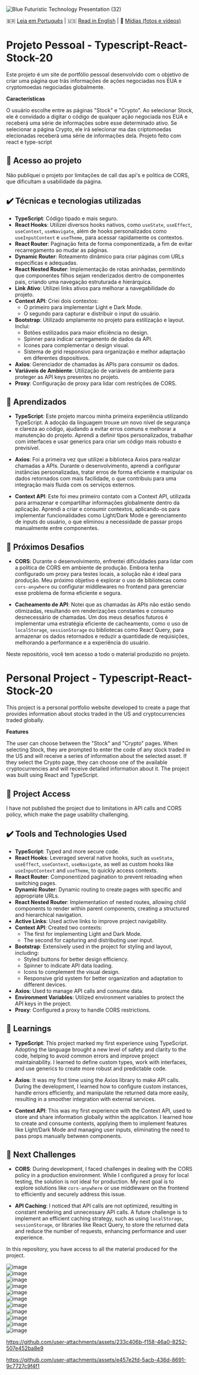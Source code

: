 
![Blue Futuristic Technology Presentation (32)](https://github.com/user-attachments/assets/fd5f7e1f-a0c9-41b7-92e5-72e4504a5bfe)


🇧🇷 [Leia em Português](#projeto-pessoal---typescript-react-stock-20) | 🇺🇸 [Read in English](#personal-project---typescript-react-stock-20) | 🎥 [Mídias (fotos e vídeos)](#midias-fotos-e-videos)  


# Projeto Pessoal - Typescript-React-Stock-20  

Este projeto é um site de portfólio pessoal desenvolvido com o objetivo de criar uma página que trás informações de ações negociadas nos EUA e cryptomoedas negociadas globalmente.  

**Características**  

O usuário escolhe entre as páginas "Stock" e "Crypto". Ao selecionar Stock, ele é convidado a digitar o código de qualquer ação negociada nos EUA e receberá uma série de informações sobre esse determinado ativo. Se selecionar a página Crypto, ele irá selecionar ma das criptomoedas elecionadas receberá uma série de informações dela. Projeto feito com react e type-script  

## 📁 Acesso ao projeto  

Não publiquei o projeto por limitações de call das api's e politica de CORS, que dificultam a usabilidade da página.  

## ✔️ Técnicas e tecnologias utilizadas  

- **TypeScript**: Código tipado e mais seguro.  
- **React Hooks**: Utilizei diversos hooks nativos, como `useState`, `useEffect`, `useContext`, `useNavigate`, além de hooks personalizados como `useInputContext` e `useTheme`, para acessar rapidamente os contextos.  
- **React Router**: Paginação feita de forma componentizada, a fim de evitar recarregamento ao mudar as páginas.  
- **Dynamic Router**: Roteamento dinâmico para criar páginas com URLs específicas e adequadas.  
- **React Nested Router**: Implementação de rotas aninhadas, permitindo que componentes filhos sejam renderizados dentro de componentes pais, criando uma navegação estruturada e hierárquica.  
- **Link Ativo**: Utilizei links ativos para melhorar a navegabilidade do projeto.  
- **Context API**: Criei dois contextos:  
  - O primeiro para implementar Light e Dark Mode.  
  - O segundo para capturar e distribuir o input do usuário.  
- **Bootstrap**: Utilizado amplamente no projeto para estilização e layout. Inclui:  
  - Botões estilizados para maior eficiência no design.  
  - Spinner para indicar carregamento de dados da API.  
  - Ícones para complementar o design visual.  
  - Sistema de grid responsivo para organização e melhor adaptação em diferentes dispositivos.  
- **Axios**: Gerenciador de chamadas às APIs para consumir os dados.  
- **Variáveis de Ambiente**: Utilização de variáveis de ambiente para proteger as API keys presentes no projeto.  
- **Proxy**: Configuração de proxy para lidar com restrições de CORS.  

## 🌟 Aprendizados  

- **TypeScript**: Este projeto marcou minha primeira experiência utilizando TypeScript. A adoção da linguagem trouxe um novo nível de segurança e clareza ao código, ajudando a evitar erros comuns e melhorar a manutenção do projeto. Aprendi a definir tipos personalizados, trabalhar com interfaces e usar generics para criar um código mais robusto e previsível.  

- **Axios**: Foi a primeira vez que utilizei a biblioteca Axios para realizar chamadas a APIs. Durante o desenvolvimento, aprendi a configurar instâncias personalizadas, tratar erros de forma eficiente e manipular os dados retornados com mais facilidade, o que contribuiu para uma integração mais fluida com os serviços externos.  

- **Context API**: Este foi meu primeiro contato com a Context API, utilizada para armazenar e compartilhar informações globalmente dentro da aplicação. Aprendi a criar e consumir contextos, aplicando-os para implementar funcionalidades como Light/Dark Mode e gerenciamento de inputs do usuário, o que eliminou a necessidade de passar props manualmente entre componentes.  

## 🚀 Próximos Desafios  

- **CORS**: Durante o desenvolvimento, enfrentei dificuldades para lidar com a política de CORS em ambiente de produção. Embora tenha configurado um proxy para testes locais, a solução não é ideal para produção. Meu próximo objetivo é explorar o uso de bibliotecas como `cors-anywhere` ou configurar middlewares no frontend para gerenciar esse problema de forma eficiente e segura.  

- **Cacheamento de API**: Notei que as chamadas às APIs não estão sendo otimizadas, resultando em renderizações constantes e consumo desnecessário de chamadas. Um dos meus desafios futuros é implementar uma estratégia eficiente de cacheamento, como o uso de `localStorage`, `sessionStorage` ou bibliotecas como React Query, para armazenar os dados retornados e reduzir a quantidade de requisições, melhorando a performance e a experiência do usuário.  

Neste repositório, você tem acesso a todo o material produzido no projeto.  

# Personal Project - Typescript-React-Stock-20  



This project is a personal portfolio website developed to create a page that provides information about stocks traded in the US and cryptocurrencies traded globally.  

**Features**  

The user can choose between the "Stock" and "Crypto" pages. When selecting Stock, they are prompted to enter the code of any stock traded in the US and will receive a series of information about the selected asset. If they select the Crypto page, they can choose one of the available cryptocurrencies and will receive detailed information about it. The project was built using React and TypeScript.  

## 📁 Project Access  

I have not published the project due to limitations in API calls and CORS policy, which make the page usability challenging.  

## ✔️ Tools and Technologies Used  

- **TypeScript**: Typed and more secure code.  
- **React Hooks**: Leveraged several native hooks, such as `useState`, `useEffect`, `useContext`, `useNavigate`, as well as custom hooks like `useInputContext` and `useTheme`, to quickly access contexts.  
- **React Router**: Componentized pagination to prevent reloading when switching pages.  
- **Dynamic Router**: Dynamic routing to create pages with specific and appropriate URLs.  
- **React Nested Router**: Implementation of nested routes, allowing child components to render within parent components, creating a structured and hierarchical navigation.  
- **Active Links**: Used active links to improve project navigability.  
- **Context API**: Created two contexts:  
  - The first for implementing Light and Dark Mode.  
  - The second for capturing and distributing user input.  
- **Bootstrap**: Extensively used in the project for styling and layout, including:  
  - Styled buttons for better design efficiency.  
  - Spinner to indicate API data loading.  
  - Icons to complement the visual design.  
  - Responsive grid system for better organization and adaptation to different devices.  
- **Axios**: Used to manage API calls and consume data.  
- **Environment Variables**: Utilized environment variables to protect the API keys in the project.  
- **Proxy**: Configured a proxy to handle CORS restrictions.  

## 🌟 Learnings  

- **TypeScript**: This project marked my first experience using TypeScript. Adopting the language brought a new level of safety and clarity to the code, helping to avoid common errors and improve project maintainability. I learned to define custom types, work with interfaces, and use generics to create more robust and predictable code.  

- **Axios**: It was my first time using the Axios library to make API calls. During the development, I learned how to configure custom instances, handle errors efficiently, and manipulate the returned data more easily, resulting in a smoother integration with external services.  

- **Context API**: This was my first experience with the Context API, used to store and share information globally within the application. I learned how to create and consume contexts, applying them to implement features like Light/Dark Mode and managing user inputs, eliminating the need to pass props manually between components.  

## 🚀 Next Challenges  

- **CORS**: During development, I faced challenges in dealing with the CORS policy in a production environment. While I configured a proxy for local testing, the solution is not ideal for production. My next goal is to explore solutions like `cors-anywhere` or use middleware on the frontend to efficiently and securely address this issue.  

- **API Caching**: I noticed that API calls are not optimized, resulting in constant rendering and unnecessary API calls. A future challenge is to implement an efficient caching strategy, such as using `localStorage`, `sessionStorage`, or libraries like React Query, to store the returned data and reduce the number of requests, enhancing performance and user experience.  

In this repository, you have access to all the material produced for the project.  


![image](https://github.com/user-attachments/assets/83db5455-e0e4-458d-9132-ee5f3aa70b5b)  
![image](https://github.com/user-attachments/assets/862bc695-bded-4554-9987-a355ee4708bf)  
![image](https://github.com/user-attachments/assets/9757b850-67e0-4f2a-8cca-69a820bb92ac)  
![image](https://github.com/user-attachments/assets/3e607853-47fa-4f2d-a1f0-a6b0996fec04)  
![image](https://github.com/user-attachments/assets/a7de625e-803e-4bd2-b3fd-15ca24b278b1)  
![image](https://github.com/user-attachments/assets/164f1bdb-04a7-4691-8b1f-66de50f71670)  
![image](https://github.com/user-attachments/assets/07cae4a0-12cd-40b3-8fec-d86d569644a2)  
![image](https://github.com/user-attachments/assets/462c4a36-5a22-4f6b-85a7-1eabd209d222)  
![image](https://github.com/user-attachments/assets/018bfa33-ca91-42da-91a9-bc526e2b2844)  
![image](https://github.com/user-attachments/assets/e462ecae-7c90-4f5b-9120-df8b01148c00)  
![image](https://github.com/user-attachments/assets/3626dba2-c7f2-4c83-8654-699bf316b27b)  








https://github.com/user-attachments/assets/233c406b-f158-46a0-8252-507e452ba8e9


https://github.com/user-attachments/assets/e457e2fd-5acb-436d-8691-9c7727c9f4f1








